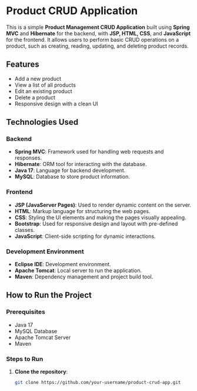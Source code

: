 # Product CRUD Application

This is a simple **Product Management CRUD Application** built using **Spring MVC** and **Hibernate** for the backend, with **JSP, HTML, CSS**, and **JavaScript** for the frontend. It allows users to perform basic CRUD operations on a product, such as creating, reading, updating, and deleting product records.

## Features

- Add a new product
- View a list of all products
- Edit an existing product
- Delete a product
- Responsive design with a clean UI

## Technologies Used

### Backend
- **Spring MVC**: Framework used for handling web requests and responses.
- **Hibernate**: ORM tool for interacting with the database.
- **Java 17**: Language for backend development.
- **MySQL**: Database to store product information.

### Frontend
- **JSP (JavaServer Pages)**: Used to render dynamic content on the server.
- **HTML**: Markup language for structuring the web pages.
- **CSS**: Styling the UI elements and making the pages visually appealing.
- **Bootstrap**: Used for responsive design and layout with pre-defined classes.
- **JavaScript**: Client-side scripting for dynamic interactions.

### Development Environment
- **Eclipse IDE**: Development environment.
- **Apache Tomcat**: Local server to run the application.
- **Maven**: Dependency management and project build tool.

## How to Run the Project

### Prerequisites
- Java 17
- MySQL Database
- Apache Tomcat Server
- Maven

### Steps to Run
1. **Clone the repository**:
   ```bash
   git clone https://github.com/your-username/product-crud-app.git
